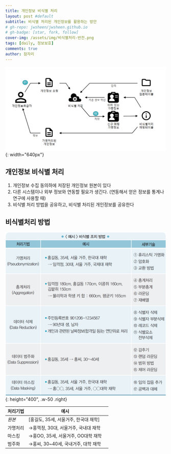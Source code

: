 ```yaml
---
title: 개인정보 비식별 처리
layout: post #default
subtitle: 비식별 처리된 개인정보를 활용하는 방안
# gh-repo: jwsheen/jwsheen.github.io
# gh-badge: [star, fork, follow]
cover-img: /assets/img/비식별처리-반전.png
tags: [daily, 정보보호]
comments: true
author: 잠자리
---
```


![](/assets/img/비식별처리.PNG){: width="640px"}

## 개인정보 비식별 처리
1. 개인정보 수집 동의하에 저장된 개인정보 원본이 있다
2. 다른 시스템이나 외부 정보와 연동할 필요가 생긴다. (연동해서 얻은 정보를 통계나 연구에 사용할 때)
3. 비식별 처리 방법을 공유하고, 비식별 처리된 개인정보를 공유한다

## 비식별처리 방법

![비식별처리방법](/assets/img/비식별처리방법.png){: height="400", .w-50 .right}

| 처리기법| 예시 | |
| --- | --- | --- |
| *원본* | [홍길도, 35세, 서울거주, 한국대 재학]||
| 가명처리 | &rarr;홍꺽정, 30대, 서울거주, 국내대 재학|
| 마스킹 | &rarr;홍OO, 35세, 서울거주, OO대학 재학|
| 범주화 | &rarr;홍씨, 30~40세, 국내거주, 대학 재학 |

<!-- 
*** 
### 비식별처리방법 예시
![비식별처리방법](/assets/img/비식별처리방법.png){: height="400px", align="center"} 
-->